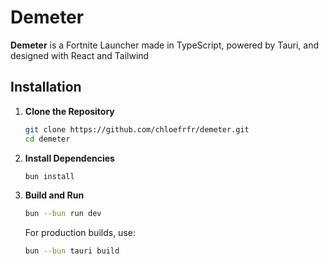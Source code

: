 # Demeter

**Demeter** is a Fortnite Launcher made in TypeScript, powered by Tauri, and designed with React and Tailwind

## Installation

1. **Clone the Repository**

   ```bash
   git clone https://github.com/chloefrfr/demeter.git
   cd demeter
   ```

2. **Install Dependencies**

   ```bash
   bun install
   ```

3. **Build and Run**

   ```bash
   bun --bun run dev
   ```

   For production builds, use:

   ```bash
   bun --bun tauri build
   ```
